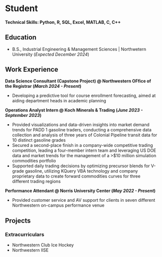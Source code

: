 # Student

#### Technical Skills: Python, R, SQL, Excel, MATLAB, C, C++

## Education
- B.S., Industrial Engineering & Management Sciences | Northwetern University (_Expected December 2024_)

## Work Experience
**Data Science Consultant (Capstone Project) @ Northwestern OFfice of the Registrar (_March 2024 - Present_)**
- Developing a predictive tool for course enrollment forecasting, aimed at aiding department heads in academic planning
  
**Operations Analyst Intern @ Koch Minerals & Trading (_June 2023 - September 2023_)**
- Provided visualizations and data-driven insights into market demand trends for PADD 1 gasoline traders, conducting a comprehensive data collection and analysis of three years of Colonial Pipeline transit data for 10 distinct gasoline grades
- Secured a second-place finish in a company-wide competitive trading competition, leading a four-member intern team and leveraging US DOE data and market trends for the management of a >$10 million simulation commodities portfolio
- Supported daily trading decisions by optimizing precursor blends for V-grade gasoline, utilizing KQuery VBA technology and company proprietary data to create forward commodities curves for three different trading regions

**Performance Attendant @ Norris University Center (_May 2022 - Present_)**
- Provided customer service and AV support for clients in seven different Northwestern on-campus performance venue
  
## Projects

### Extracurriculars
- Northwestern Club Ice Hockey
- Northwestern IISE
